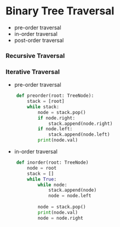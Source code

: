 # Binary Tree Traversal
* pre-order traversal
* in-order traversal
* post-order traversal



### Recursive Traversal


### Iterative Traversal

* pre-order traversal
```python
    def preorder(root: TreeNode):
        stack = [root]
        while stack:
            node = stack.pop()
            if node.right:
                stack.append(node.right)
            if node.left:
                stack.append(node.left)
            print(node.val)
```
  
* in-order traversal
```python
    def inorder(root: TreeNode)
        node = root
        stack = []
        while True:
            while node:
                stack.append(node)
                node = node.left
            
            node = stack.pop()
            print(node.val)
            node = node.right
```